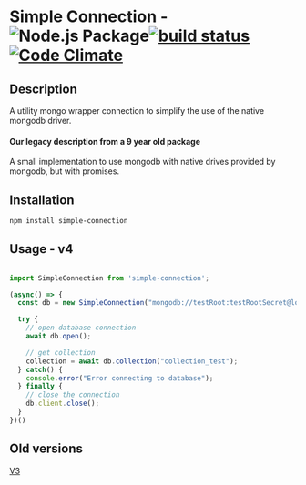 # Simple Connection - ![Node.js Package](https://github.com/flpms/simple-connection/workflows/Node.js%20Package/badge.svg?branch=main)[![build status](https://secure.travis-ci.org/flpms/simple-connection.png)](http://travis-ci.org/flpms/simple-connection) [![Code Climate](https://codeclimate.com/github/flpms/simple-connection/badges/gpa.svg)](https://codeclimate.com/github/flpms/simple-connection)

## Description

A utility mongo wrapper connection to simplify the use of the native mongodb driver.

#### Our legacy description from a 9 year old package

A small implementation to use mongodb with native drives provided by mongodb, but with promises.


## Installation

```bash
npm install simple-connection
```

## Usage - v4

```javascript

import SimpleConnection from 'simple-connection';

(async() => {
  const db = new SimpleConnection("mongodb://testRoot:testRootSecret@localhost:27017/TEST");

  try {
    // open database connection
    await db.open();

    // get collection
    collection = await db.collection("collection_test");
  } catch() {
    console.error("Error connecting to database");
  } finally {
    // close the connection
    db.client.close();
  }
})()
```

## Old versions

[V3](https://github.com/flpms/simple-connection/blob/main/docs/README-v3.md)
